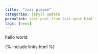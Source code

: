 ```yaml
---
title:  "zzzz please"
categories: jekyll update
permalink: test-post-from-last-year.html
tags: [news]
---
```


hello world

{% include links.html %}
